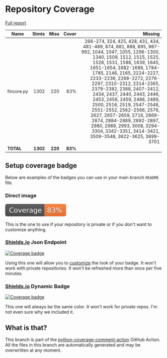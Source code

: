 # Repository Coverage

[Full report](https://htmlpreview.github.io/?https://github.com/inco-org/fincore/blob/python-coverage-comment-action-data/htmlcov/index.html)

| Name       |    Stmts |     Miss |   Cover |   Missing |
|----------- | -------: | -------: | ------: | --------: |
| fincore.py |     1302 |      220 |     83% |266-274, 324, 425, 428, 431, 434, 481-489, 874, 881, 888, 895, 987-992, 1044, 1047, 1055, 1296-1300, 1340, 1509, 1512, 1515, 1525, 1528, 1531, 1586, 1639, 1645, 1651-1654, 1682-1686, 1784-1785, 2146, 2165, 2224-2227, 2233-2236, 2268-2272, 2276-2297, 2310-2312, 2314-2365, 2379-2382, 2388, 2407-2412, 2434, 2437, 2440, 2443, 2446, 2453, 2456, 2459, 2486, 2489, 2500, 2516, 2519, 2547-2548, 2551-2552, 2562-2566, 2576, 2627, 2657-2659, 2716, 2869-2874, 2884-2889, 2892-2897, 2980, 2989, 2993, 3008, 3294-3304, 3342-3351, 3414-3421, 3509-3548, 3622-3625, 3699-3701 |
|  **TOTAL** | **1302** |  **220** | **83%** |           |


## Setup coverage badge

Below are examples of the badges you can use in your main branch `README` file.

### Direct image

[![Coverage badge](https://raw.githubusercontent.com/inco-org/fincore/python-coverage-comment-action-data/badge.svg)](https://htmlpreview.github.io/?https://github.com/inco-org/fincore/blob/python-coverage-comment-action-data/htmlcov/index.html)

This is the one to use if your repository is private or if you don't want to customize anything.

### [Shields.io](https://shields.io) Json Endpoint

[![Coverage badge](https://img.shields.io/endpoint?url=https://raw.githubusercontent.com/inco-org/fincore/python-coverage-comment-action-data/endpoint.json)](https://htmlpreview.github.io/?https://github.com/inco-org/fincore/blob/python-coverage-comment-action-data/htmlcov/index.html)

Using this one will allow you to [customize](https://shields.io/endpoint) the look of your badge.
It won't work with private repositories. It won't be refreshed more than once per five minutes.

### [Shields.io](https://shields.io) Dynamic Badge

[![Coverage badge](https://img.shields.io/badge/dynamic/json?color=brightgreen&label=coverage&query=%24.message&url=https%3A%2F%2Fraw.githubusercontent.com%2Finco-org%2Ffincore%2Fpython-coverage-comment-action-data%2Fendpoint.json)](https://htmlpreview.github.io/?https://github.com/inco-org/fincore/blob/python-coverage-comment-action-data/htmlcov/index.html)

This one will always be the same color. It won't work for private repos. I'm not even sure why we included it.

## What is that?

This branch is part of the
[python-coverage-comment-action](https://github.com/marketplace/actions/python-coverage-comment)
GitHub Action. All the files in this branch are automatically generated and may be
overwritten at any moment.